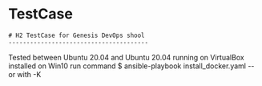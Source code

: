 # TestCase
	# H2 TestCase for Genesis DevOps shool
	---------------------------------------
Tested between Ubuntu 20.04 and Ubuntu 20.04 running on VirtualBox installed on Win10
run command
$ ansible-playbook install_docker.yaml -- or with -K
